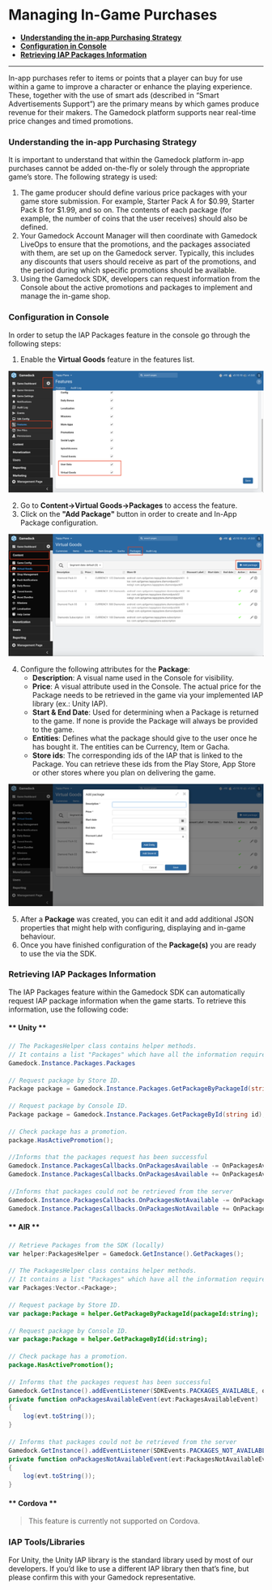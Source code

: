 # Managing In-Game Purchases

* **[Understanding the in-app Purchasing Strategy](#understanding-the-in-app-purchasing-strategy)**
* **[Configuration in Console](#configuration-in-console)**
* **[Retrieving IAP Packages Information](#retrieving-iap-packages-information)**

---

In-app purchases refer to items or points that a player can buy for use within a game to improve a character or enhance the playing experience. These, together with the use of smart ads (described in “Smart Advertisements Support”) are the primary means by which games produce revenue for their makers. The Gamedock platform supports near real-time price changes and timed promotions.

### Understanding the in-app Purchasing Strategy

It is important to understand that within the Gamedock platform in-app purchases cannot be added on-the-fly or solely through the appropriate game’s store. The following strategy is used:

1. The game producer should define various price packages with your game store submission. For example, Starter Pack A for $0.99, Starter Pack B for $1.99, and so on. The contents of each package (for example, the number of coins that the user receives) should also be defined.
1. Your Gamedock Account Manager will then coordinate with Gamedock LiveOps to ensure that the promotions, and the packages associated with them, are set up on the Gamedock server. Typically, this includes any discounts that users should receive as part of the promotions, and the period during which specific promotions should be available.
1. Using the Gamedock SDK, developers can request information from the Console about the active promotions and packages to implement and manage the in-game shop.

### Configuration in Console

In order to setup the IAP Packages feature in the console go through the following steps:

<!-- panels:start -->

<!-- div:left-panel -->
1. Enable the **Virtual Goods** feature in the features list.

<!-- div:right-panel -->
![github pages](_images/WalletInventoryShop1.png)

<!-- div:left-panel -->
2. Go to **Content->Virtual Goods->Packages** to access the feature.
3. Click on the **"Add Package"** button in order to create and In-App Package configuration.

<!-- div:right-panel -->
![github pages](_images/InGamePurchases1.png)

<!-- div:left-panel -->
4. Configure the following attributes for the **Package**:
    * **Description**: A visual name used in the Console for visibility.
    * **Price**: A visual attribute used in the Console. The actual price for the Package needs to be retrieved in the game via your implemented IAP library (ex.: Unity IAP).
    * **Start & End Date**: Used for determining when a Package is returned to the game. If none is provide the Package will always be provided to the game.
    * **Entities**: Defines what the package should give to the user once he has bought it. The entities can be Currency, Item or Gacha.
    * **Store ids**: The corresponding ids of the IAP that is linked to the Package. You can retrieve these ids from the Play Store, App Store or other stores where you plan on delivering the game.

<!-- div:right-panel -->
![github pages](_images/InGamePurchases2.png)

<!-- panels:end -->

5. After a **Package** was created, you can edit it and add additional JSON properties that might help with configuring, displaying and in-game behaviour.
6. Once you have finished configuration of the **Package(s)** you are ready to use the via the SDK.

### Retrieving IAP Packages Information

The IAP Packages feature within the Gamedock SDK can automatically request IAP package information when the game starts. To retrieve this information, use the following code:

<!-- tabs:start -->

#### ** Unity **

~~~csharp
// The PackagesHelper class contains helper methods.
// It contains a list "Packages" which have all the information required.
Gamedock.Instance.Packages.Packages

// Request package by Store ID.
Package package = Gamedock.Instance.Packages.GetPackageByPackageId(string packageId);

// Request package by Console ID.
Package package = Gamedock.Instance.Packages.GetPackageById(string id);

// Check package has a promotion.
package.HasActivePromotion();

//Informs that the packages request has been successful
Gamedock.Instance.PackagesCallbacks.OnPackagesAvailable -= OnPackagesAvailable;
Gamedock.Instance.PackagesCallbacks.OnPackagesAvailable += OnPackagesAvailable;

//Informs that packages could not be retrieved from the server
Gamedock.Instance.PackagesCallbacks.OnPackagesNotAvailable -= OnPackagesNotAvailable;
Gamedock.Instance.PackagesCallbacks.OnPackagesNotAvailable += OnPackagesNotAvailable;
~~~

#### ** AIR **

~~~actionscript
// Retrieve Packages from the SDK (locally)
var helper:PackagesHelper = Gamedock.GetInstance().GetPackages();

// The PackagesHelper class contains helper methods.
// It contains a list "Packages" which have all the information required.
var Packages:Vector.<Package>;

// Request package by Store ID.
var package:Package = helper.GetPackageByPackageId(packageId:string);

// Request package by Console ID.
var package:Package = helper.GetPackageById(id:string);

// Check package has a promotion.
package.HasActivePromotion();

// Informs that the packages request has been successful
Gamedock.GetInstance().addEventListener(SDKEvents.PACKAGES_AVAILABLE, onPackagesAvailableEvent);
private function onPackagesAvailableEvent(evt:PackagesAvailableEvent) : void
{
	log(evt.toString());
}
	
// Informs that packages could not be retrieved from the server
Gamedock.GetInstance().addEventListener(SDKEvents.PACKAGES_NOT_AVAILABLE, onPackagesNotAvailableEvent);
private function onPackagesNotAvailableEvent(evt:PackagesNotAvailableEvent) : void
{
	log(evt.toString());
}
~~~

#### ** Cordova **

> This feature is currently not supported on Cordova.

<!-- tabs:end -->

### IAP Tools/Libraries

For Unity, the Unity IAP library is the standard library used by most of our developers. If you’d like to use a different IAP library then that’s fine, but please confirm this with your Gamedock representative.
